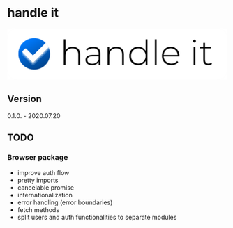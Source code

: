 # handle it

![handle it](./docs/img/handle-it.png)

## Version

0.1.0. - 2020.07.20

## TODO

### Browser package

- improve auth flow
- pretty imports
- cancelable promise
- internationalization
- error handling (error boundaries)
- fetch methods
- split users and auth functionalities to separate modules
